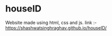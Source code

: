 # houseID
Website made using html, css and js.
link :- https://shashwatsinghraghav.github.io/houseID/
